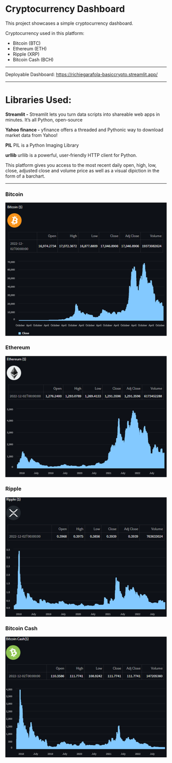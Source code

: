 # Cryptocurrency Dashboard

This project showcases a simple cryptocurrency dashboard.

Cryptocurrency used in this platform:
- Bitcoin (BTC)
- Ethereum (ETH)
- Ripple (XRP)
- Bitcoin Cash (BCH)

---

Deployable Dashboard:
https://richiegarafola-basiccrypto.streamlit.app/

---

# Libraries Used:
**Streamlit -**
Streamlit lets you turn data scripts into shareable web apps in minutes. It’s all Python, open-source

**Yahoo finance -**
yfinance offers a threaded and Pythonic way to download market data from Yahoo!

**PIL**
PIL is a Python Imaging Library

**urllib**
urllib is a powerful, user-friendly HTTP client for Python.

This platform gives you access to the most recent daily open, high, low, close, adjusted close and volume price as well as a visual dipiction in the form of a barchart. 

---

### Bitcoin
![Bitcoin](./Images/bitcoin.png)

### Ethereum
![Ethereum](./Images/ethereum.png)

### Ripple
![Ripple](./Images/ripple.png)

### Bitcoin Cash
![Bitcoin Cash](./Images/BitcoinCash.png)
